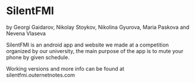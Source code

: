 SilentFMI
=========
by Georgi Gaidarov, Nikolay Stoykov, Nikolina Gyurova, Maria Paskova and Nevena Vlaseva


SilentFMI is an android app and website we made at a competition organized by our university,
the main purpose of the app is to mute your phone by given schedule.

Working versions and more info can be found at silentfmi.outernetnotes.com
